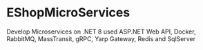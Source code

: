 # EShopMicroServices
Develop Microservices on .NET 8 used ASP.NET Web API, Docker, RabbitMQ, MassTransit, gRPC, Yarp Gateway, Redis and SqlServer
